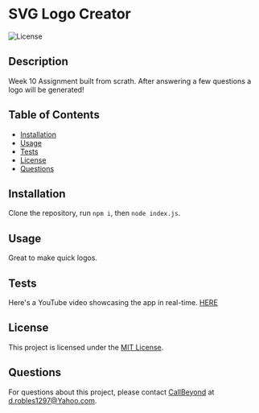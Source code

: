 # SVG Logo Creator

![License](https://img.shields.io/badge/license-MIT-blue.svg)

## Description

Week 10 Assignment built from scrath. After answering a few questions a logo will be generated!

## Table of Contents

- [Installation](#installation)
- [Usage](#usage)
- [Tests](#tests)
- [License](https://choosealicense.com/licenses/mit/)
- [Questions](#questions)

## Installation

Clone the repository, run ```npm i```, then ```node index.js```.

## Usage

Great to make quick logos.

## Tests

Here's a YouTube video showcasing the app in real-time. [HERE](https://www.youtube.com/watch?v=5r-exeUzPqU)

## License
This project is licensed under the [MIT License](https://choosealicense.com/licenses/mit/).

## Questions

For questions about this project, please contact [CallBeyond](https://github.com/CallBeyond) at d.robles1297@Yahoo.com.